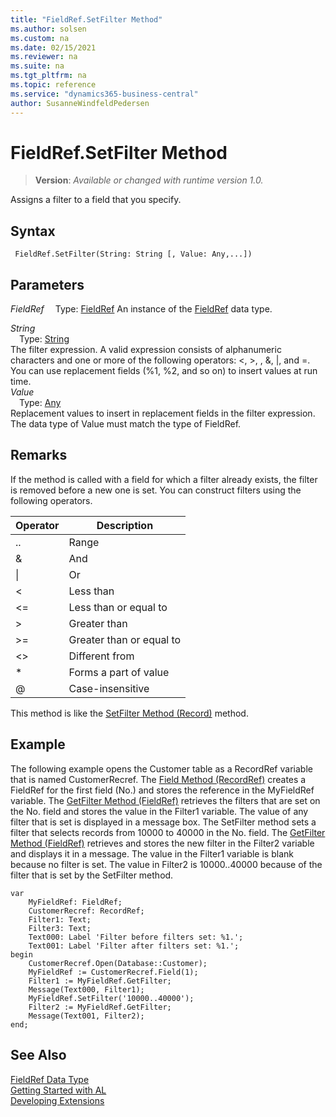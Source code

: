 ```yaml
---
title: "FieldRef.SetFilter Method"
ms.author: solsen
ms.custom: na
ms.date: 02/15/2021
ms.reviewer: na
ms.suite: na
ms.tgt_pltfrm: na
ms.topic: reference
ms.service: "dynamics365-business-central"
author: SusanneWindfeldPedersen
---
```

[//]: # (START>DO_NOT_EDIT)
[//]: # (IMPORTANT:Do not edit any of the content between here and the END>DO_NOT_EDIT.)
[//]: # (Any modifications should be made in the .xml files in the ModernDev repo.)
# FieldRef.SetFilter Method
> **Version**: _Available or changed with runtime version 1.0._

Assigns a filter to a field that you specify.


## Syntax
```
 FieldRef.SetFilter(String: String [, Value: Any,...])
```
## Parameters
*FieldRef*
&emsp;Type: [FieldRef](fieldref-data-type.md)
An instance of the [FieldRef](fieldref-data-type.md) data type.

*String*  
&emsp;Type: [String](../string/string-data-type.md)  
The filter expression. A valid expression consists of alphanumeric characters and one or more of the following operators: \<, \>, , &, &#124;, and =. You can use replacement fields (%1, %2, and so on) to insert values at run time.  
*Value*  
&emsp;Type: [Any](../any/any-data-type.md)  
Replacement values to insert in replacement fields in the filter expression. The data type of Value must match the type of FieldRef.  



[//]: # (IMPORTANT: END>DO_NOT_EDIT)

## Remarks

If the method is called with a field for which a filter already exists, the filter is removed before a new one is set. You can construct filters using the following operators.  
  
|Operator|Description|  
|--------------|-----------------|  
|..|Range|  
|&|And|  
|&#124;|Or|  
|\<|Less than|  
|\<=|Less than or equal to|  
|>|Greater than|  
|>=|Greater than or equal to|  
|\<>|Different from|  
|\*|Forms a part of value|  
|@|Case-insensitive|  
  
This method is like the [SetFilter Method \(Record\)](../record/record-setfilter-method.md) method.  
  
## Example

The following example opens the Customer table as a RecordRef variable that is named CustomerRecref. The [Field Method \(RecordRef\)](../recordref/recordref-field-method.md) creates a FieldRef for the first field \(No.\) and stores the reference in the MyFieldRef variable. The [GetFilter Method \(FieldRef\)](fieldref-getfilter-method.md) retrieves the filters that are set on the No. field and stores the value in the Filter1 variable. The value of any filter that is set is displayed in a message box. The SetFilter method sets a filter that selects records from 10000 to 40000 in the No. field. The [GetFilter Method \(FieldRef\)](fieldref-getfilter-method.md) retrieves and stores the new filter in the Filter2 variable and displays it in a message. The value in the Filter1 variable is blank because no filter is set. The value in Filter2 is 10000..40000 because of the filter that is set by the SetFilter method.
 
```al
var
    MyFieldRef: FieldRef;
    CustomerRecref: RecordRef;
    Filter1: Text;
    Filter3: Text;
    Text000: Label 'Filter before filters set: %1.';
    Text001: Label 'Filter after filters set: %1.';
begin
    CustomerRecref.Open(Database::Customer);  
    MyFieldRef := CustomerRecref.Field(1);  
    Filter1 := MyFieldRef.GetFilter;  
    Message(Text000, Filter1);  
    MyFieldRef.SetFilter('10000..40000');  
    Filter2 := MyFieldRef.GetFilter;  
    Message(Text001, Filter2);  
end;
```  
  
## See Also
[FieldRef Data Type](fieldref-data-type.md)  
[Getting Started with AL](../../devenv-get-started.md)  
[Developing Extensions](../../devenv-dev-overview.md)